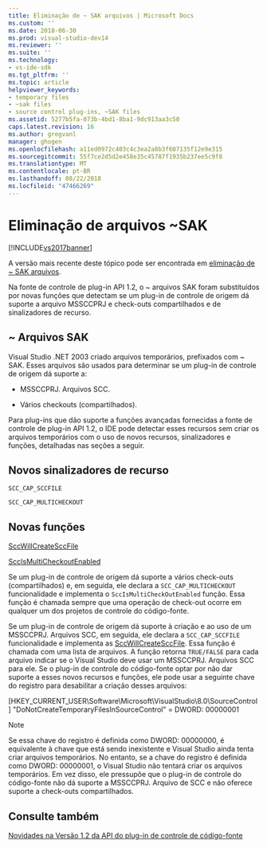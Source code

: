```yaml
---
title: Eliminação de ~ SAK arquivos | Microsoft Docs
ms.custom: ''
ms.date: 2018-06-30
ms.prod: visual-studio-dev14
ms.reviewer: ''
ms.suite: ''
ms.technology:
- vs-ide-sdk
ms.tgt_pltfrm: ''
ms.topic: article
helpviewer_keywords:
- temporary files
- ~sak files
- source control plug-ins, ~SAK files
ms.assetid: 5277b5fa-073b-4bd1-8ba1-9dc913aa3c50
caps.latest.revision: 16
ms.author: gregvanl
manager: ghogen
ms.openlocfilehash: a11ed0972c403c4c3ea2a8b3f607135f12e9e315
ms.sourcegitcommit: 55f7ce2d5d2e458e35c45787f1935b237ee5c9f8
ms.translationtype: MT
ms.contentlocale: pt-BR
ms.lasthandoff: 08/22/2018
ms.locfileid: "47466269"
---
```

# <a name="elimination-of-sak-files"></a>Eliminação de arquivos ~SAK
[!INCLUDE[vs2017banner](../../includes/vs2017banner.md)]

A versão mais recente deste tópico pode ser encontrada em [eliminação de ~ SAK arquivos](https://docs.microsoft.com/visualstudio/extensibility/internals/elimination-of-tilde-sak-files).  
  
Na fonte de controle de plug-in API 1.2, o ~ arquivos SAK foram substituídos por novas funções que detectam se um plug-in de controle de origem dá suporte a arquivo MSSCCPRJ e check-outs compartilhados e de sinalizadores de recurso.  
  
## <a name="sak-files"></a>~ Arquivos SAK  
 Visual Studio .NET 2003 criado arquivos temporários, prefixados com ~ SAK. Esses arquivos são usados para determinar se um plug-in de controle de origem dá suporte a:  
  
-   MSSCCPRJ. Arquivos SCC.  
  
-   Vários checkouts (compartilhados).  
  
 Para plug-ins que dão suporte a funções avançadas fornecidas a fonte de controle de plug-in API 1.2, o IDE pode detectar esses recursos sem criar os arquivos temporários com o uso de novos recursos, sinalizadores e funções, detalhadas nas seções a seguir.  
  
## <a name="new-capability-flags"></a>Novos sinalizadores de recurso  
 `SCC_CAP_SCCFILE`  
  
 `SCC_CAP_MULTICHECKOUT`  
  
## <a name="new-functions"></a>Novas funções  
 [SccWillCreateSccFile](../../extensibility/sccwillcreatesccfile-function.md)  
  
 [SccIsMultiCheckoutEnabled](../../extensibility/sccismulticheckoutenabled-function.md)  
  
 Se um plug-in de controle de origem dá suporte a vários check-outs (compartilhados) e, em seguida, ele declara a `SCC_CAP_MULTICHECKOUT` funcionalidade e implementa o `SccIsMultiCheckOutEnabled` função. Essa função é chamada sempre que uma operação de check-out ocorre em qualquer um dos projetos de controle do código-fonte.  
  
 Se um plug-in de controle de origem dá suporte à criação e ao uso de um MSSCCPRJ. Arquivos SCC, em seguida, ele declara a `SCC_CAP_SCCFILE` funcionalidade e implementa as [SccWillCreateSccFile](../../extensibility/sccwillcreatesccfile-function.md). Essa função é chamada com uma lista de arquivos. A função retorna `TRUE/FALSE` para cada arquivo indicar se o Visual Studio deve usar um MSSCCPRJ. Arquivos SCC para ele. Se o plug-in de controle do código-fonte optar por não dar suporte a esses novos recursos e funções, ele pode usar a seguinte chave do registro para desabilitar a criação desses arquivos:  
  
 [HKEY_CURRENT_USER\Software\Microsoft\VisualStudio\8.0\SourceControl] "DoNotCreateTemporaryFilesInSourceControl" = DWORD: 00000001  
  
> [!NOTE]
>  Se essa chave do registro é definida como DWORD: 00000000, é equivalente à chave que está sendo inexistente e Visual Studio ainda tenta criar arquivos temporários. No entanto, se a chave do registro é definida como DWORD: 00000001, o Visual Studio não tentará criar os arquivos temporários. Em vez disso, ele pressupõe que o plug-in de controle do código-fonte não dá suporte a MSSCCPRJ. Arquivo de SCC e não oferece suporte a check-outs compartilhados.  
  
## <a name="see-also"></a>Consulte também  
 [Novidades na Versão 1.2 da API do plug-in de controle de código-fonte](../../extensibility/internals/what-s-new-in-the-source-control-plug-in-api-version-1-2.md)


